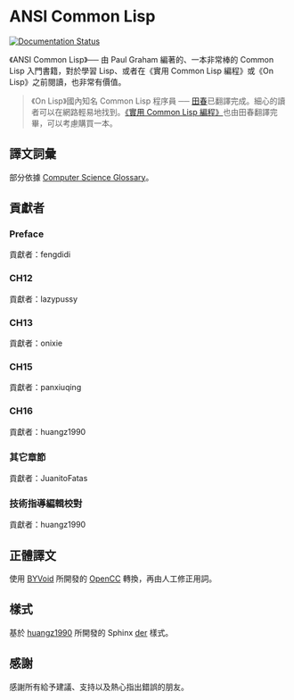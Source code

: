 # ANSI Common Lisp

[![Documentation Status](https://readthedocs.org/projects/acl/badge/?version=latest)](https://readthedocs.org/projects/acl/?badge=latest)

《ANSI Common Lisp》── 由 Paul Graham 編著的、一本非常棒的 Common Lisp 入門書籍，對於學習 Lisp、或者在《實用 Common Lisp 編程》或《On Lisp》之前閱讀，也非常有價值。

> 《On Lisp》國內知名 Common Lisp 程序員 ── [田春](http://tianchunbinghe.blog.163.com)已翻譯完成。細心的讀者可以在網路輕易地找到。[《實用 Common Lisp 編程》](http://www.ituring.com.cn/book/742)也由田春翻譯完畢，可以考慮購買一本。

## 譯文詞彙

部分依據 [Computer Science Glossary](https://github.com/JuanitoFatas/Computer-Science-Glossary)。

## 貢獻者

### Preface

貢獻者：fengdidi

### CH12

貢獻者：lazypussy

### CH13

貢獻者：onixie

### CH15

貢獻者：panxiuqing

### CH16

貢獻者：huangz1990

### 其它章節

貢獻者：JuanitoFatas

### 技術指導編輯校對

貢獻者：huangz1990

## 正體譯文

使用 [BYVoid][byv] 所開發的 [OpenCC][occ] 轉換，再由人工修正用詞。

## 樣式

基於 [huangz1990](https://github.com/huangz1990) 所開發的 Sphinx [der](https://github.com/huangz1990/der) 樣式。

## 感謝

感謝所有給予建議、支持以及熱心指出錯誤的朋友。

[byv]: https://github.com/byvoid
[occ]: https://github.com/byvoid/opencc
